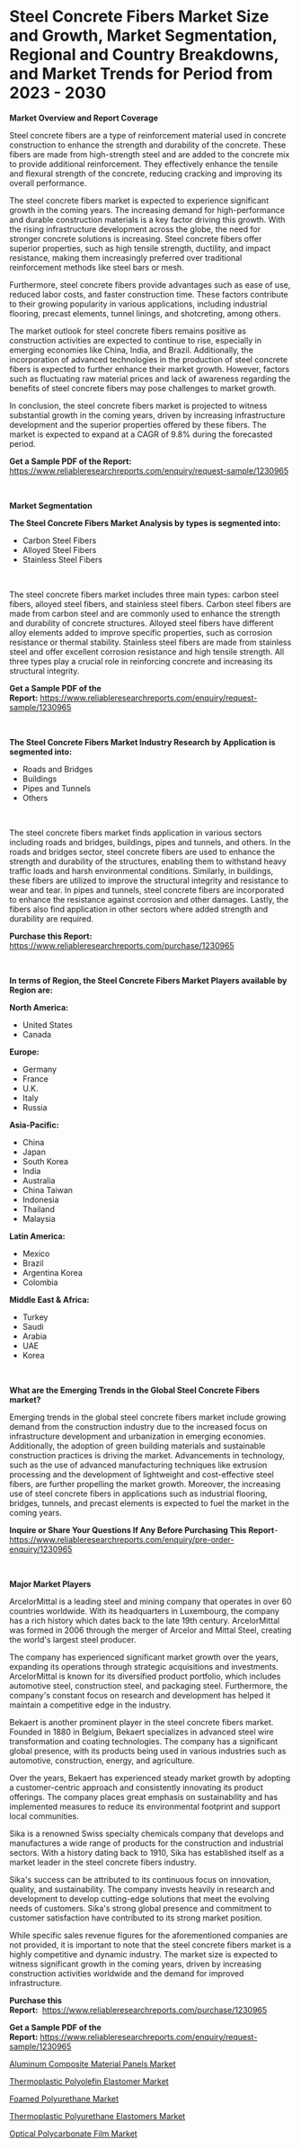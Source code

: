 <p><h1>Steel Concrete Fibers Market Size and Growth, Market Segmentation, Regional and Country Breakdowns, and Market Trends for Period from 2023 -  2030</h1></p><p><strong>Market Overview and Report Coverage</strong></p>
<p><p>Steel concrete fibers are a type of reinforcement material used in concrete construction to enhance the strength and durability of the concrete. These fibers are made from high-strength steel and are added to the concrete mix to provide additional reinforcement. They effectively enhance the tensile and flexural strength of the concrete, reducing cracking and improving its overall performance.</p><p>The steel concrete fibers market is expected to experience significant growth in the coming years. The increasing demand for high-performance and durable construction materials is a key factor driving this growth. With the rising infrastructure development across the globe, the need for stronger concrete solutions is increasing. Steel concrete fibers offer superior properties, such as high tensile strength, ductility, and impact resistance, making them increasingly preferred over traditional reinforcement methods like steel bars or mesh.</p><p>Furthermore, steel concrete fibers provide advantages such as ease of use, reduced labor costs, and faster construction time. These factors contribute to their growing popularity in various applications, including industrial flooring, precast elements, tunnel linings, and shotcreting, among others.</p><p>The market outlook for steel concrete fibers remains positive as construction activities are expected to continue to rise, especially in emerging economies like China, India, and Brazil. Additionally, the incorporation of advanced technologies in the production of steel concrete fibers is expected to further enhance their market growth. However, factors such as fluctuating raw material prices and lack of awareness regarding the benefits of steel concrete fibers may pose challenges to market growth.</p><p>In conclusion, the steel concrete fibers market is projected to witness substantial growth in the coming years, driven by increasing infrastructure development and the superior properties offered by these fibers. The market is expected to expand at a CAGR of 9.8% during the forecasted period.</p></p>
<p><strong>Get a Sample PDF of the Report:</strong> <a href="https://www.reliableresearchreports.com/enquiry/request-sample/1230965">https://www.reliableresearchreports.com/enquiry/request-sample/1230965</a></p>
<p>&nbsp;</p>
<p><strong>Market Segmentation</strong></p>
<p><strong>The Steel Concrete Fibers Market Analysis by types is segmented into:</strong></p>
<p><ul><li>Carbon Steel Fibers</li><li>Alloyed Steel Fibers</li><li>Stainless Steel Fibers</li></ul></p>
<p>&nbsp;</p>
<p><p>The steel concrete fibers market includes three main types: carbon steel fibers, alloyed steel fibers, and stainless steel fibers. Carbon steel fibers are made from carbon steel and are commonly used to enhance the strength and durability of concrete structures. Alloyed steel fibers have different alloy elements added to improve specific properties, such as corrosion resistance or thermal stability. Stainless steel fibers are made from stainless steel and offer excellent corrosion resistance and high tensile strength. All three types play a crucial role in reinforcing concrete and increasing its structural integrity.</p></p>
<p><strong>Get a Sample PDF of the Report:</strong>&nbsp;<a href="https://www.reliableresearchreports.com/enquiry/request-sample/1230965">https://www.reliableresearchreports.com/enquiry/request-sample/1230965</a></p>
<p>&nbsp;</p>
<p><strong>The Steel Concrete Fibers Market Industry Research by Application is segmented into:</strong></p>
<p><ul><li>Roads and Bridges</li><li>Buildings</li><li>Pipes and Tunnels</li><li>Others</li></ul></p>
<p>&nbsp;</p>
<p><p>The steel concrete fibers market finds application in various sectors including roads and bridges, buildings, pipes and tunnels, and others. In the roads and bridges sector, steel concrete fibers are used to enhance the strength and durability of the structures, enabling them to withstand heavy traffic loads and harsh environmental conditions. Similarly, in buildings, these fibers are utilized to improve the structural integrity and resistance to wear and tear. In pipes and tunnels, steel concrete fibers are incorporated to enhance the resistance against corrosion and other damages. Lastly, the fibers also find application in other sectors where added strength and durability are required.</p></p>
<p><strong>Purchase this Report:</strong>&nbsp; <a href="https://www.reliableresearchreports.com/purchase/1230965">https://www.reliableresearchreports.com/purchase/1230965</a></p>
<p>&nbsp;</p>
<p><strong>In terms of Region, the Steel Concrete Fibers Market Players available by Region are:</strong></p>
<p>
    <p> <strong> North America: </strong>
        <ul>
            <li>United States</li>
            <li>Canada</li>
        </ul>
        </p> 
    <p> <strong> Europe: </strong>
        <ul>
            <li>Germany</li>
            <li>France</li>
            <li>U.K.</li>
            <li>Italy</li>
            <li>Russia</li>
        </ul>
        </p> 
    <p> <strong> Asia-Pacific: </strong>
        <ul>
            <li>China</li>
            <li>Japan</li>
            <li>South Korea</li>
            <li>India</li>
            <li>Australia</li>
            <li>China Taiwan</li>
            <li>Indonesia</li>
            <li>Thailand</li>
            <li>Malaysia</li>
        </ul>
        </p> 
    <p> <strong> Latin America: </strong>
        <ul>
            <li>Mexico</li>
            <li>Brazil</li>
            <li>Argentina Korea</li>
            <li>Colombia</li>
        </ul>
        </p> 
    <p> <strong> Middle East & Africa: </strong>
        <ul>
            <li>Turkey</li>
            <li>Saudi</li>
            <li>Arabia</li>
            <li>UAE</li>
            <li>Korea</li>
        </ul>
    </p>
    </p>
<p>&nbsp;</p>
<p><strong>What are the Emerging Trends in the Global Steel Concrete Fibers market?</strong></p>
<p><p>Emerging trends in the global steel concrete fibers market include growing demand from the construction industry due to the increased focus on infrastructure development and urbanization in emerging economies. Additionally, the adoption of green building materials and sustainable construction practices is driving the market. Advancements in technology, such as the use of advanced manufacturing techniques like extrusion processing and the development of lightweight and cost-effective steel fibers, are further propelling the market growth. Moreover, the increasing use of steel concrete fibers in applications such as industrial flooring, bridges, tunnels, and precast elements is expected to fuel the market in the coming years.</p></p>
<p><strong>Inquire or Share Your Questions If Any Before Purchasing This Report</strong>- <a href="https://www.reliableresearchreports.com/enquiry/pre-order-enquiry/1230965">https://www.reliableresearchreports.com/enquiry/pre-order-enquiry/1230965</a></p>
<p>&nbsp;</p>
<p><strong>Major Market Players</strong></p>
<p><p>ArcelorMittal is a leading steel and mining company that operates in over 60 countries worldwide. With its headquarters in Luxembourg, the company has a rich history which dates back to the late 19th century. ArcelorMittal was formed in 2006 through the merger of Arcelor and Mittal Steel, creating the world's largest steel producer.</p><p>The company has experienced significant market growth over the years, expanding its operations through strategic acquisitions and investments. ArcelorMittal is known for its diversified product portfolio, which includes automotive steel, construction steel, and packaging steel. Furthermore, the company's constant focus on research and development has helped it maintain a competitive edge in the industry.</p><p>Bekaert is another prominent player in the steel concrete fibers market. Founded in 1880 in Belgium, Bekaert specializes in advanced steel wire transformation and coating technologies. The company has a significant global presence, with its products being used in various industries such as automotive, construction, energy, and agriculture.</p><p>Over the years, Bekaert has experienced steady market growth by adopting a customer-centric approach and consistently innovating its product offerings. The company places great emphasis on sustainability and has implemented measures to reduce its environmental footprint and support local communities.</p><p>Sika is a renowned Swiss specialty chemicals company that develops and manufactures a wide range of products for the construction and industrial sectors. With a history dating back to 1910, Sika has established itself as a market leader in the steel concrete fibers industry.</p><p>Sika's success can be attributed to its continuous focus on innovation, quality, and sustainability. The company invests heavily in research and development to develop cutting-edge solutions that meet the evolving needs of customers. Sika's strong global presence and commitment to customer satisfaction have contributed to its strong market position.</p><p>While specific sales revenue figures for the aforementioned companies are not provided, it is important to note that the steel concrete fibers market is a highly competitive and dynamic industry. The market size is expected to witness significant growth in the coming years, driven by increasing construction activities worldwide and the demand for improved infrastructure.</p></p>
<p><strong>Purchase this Report:</strong>&nbsp;&nbsp;<a href="https://www.reliableresearchreports.com/purchase/1230965">https://www.reliableresearchreports.com/purchase/1230965</a></p>
<p></p>
<p><strong>Get a Sample PDF of the Report:</strong>&nbsp;<a href="https://www.reliableresearchreports.com/enquiry/request-sample/1230965">https://www.reliableresearchreports.com/enquiry/request-sample/1230965</a></p>
<p><p><a href="https://github.com/dringals/Market-Research-Report-List-1/blob/main/aluminum-composite-material-panels-market.md">Aluminum Composite Material Panels Market</a></p><p><a href="https://github.com/aashishrp/Market-Research-Report-List-1/blob/main/thermoplastic-polyolefin-elastomer-market.md">Thermoplastic Polyolefin Elastomer Market</a></p><p><a href="https://github.com/Paul14Anderson63/Market-Research-Report-List-1/blob/main/foamed-polyurethane-market.md">Foamed Polyurethane Market</a></p><p><a href="https://github.com/aasishrp01/Market-Research-Report-List-1/blob/main/thermoplastic-polyurethane-elastomers-market.md">Thermoplastic Polyurethane Elastomers Market</a></p><p><a href="https://github.com/aashishrp02/Market-Research-Report-List-1/blob/main/optical-polycarbonate-film-market.md">Optical Polycarbonate Film Market</a></p></p>